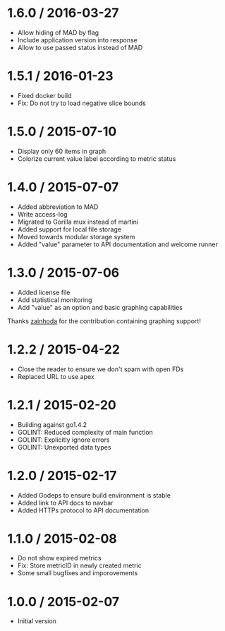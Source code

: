 
1.6.0 / 2016-03-27
==================

  * Allow hiding of MAD by flag
  * Include application version into response
  * Allow to use passed status instead of MAD

1.5.1 / 2016-01-23
==================

  * Fixed docker build
  * Fix: Do not try to load negative slice bounds

1.5.0 / 2015-07-10
==================

  * Display only 60 items in graph
  * Colorize current value label according to metric status

1.4.0 / 2015-07-07
==================

  * Added abbreviation to MAD
  * Write access-log
  * Migrated to Gorilla mux instead of martini
  * Added support for local file storage
  * Moved towards modular storage system
  * Added "value" parameter to API documentation and welcome runner

1.3.0 / 2015-07-06
==================

  * Added license file
  * Add statistical monitoring
  * Add "value" as an option and basic graphing capabilities

  Thanks [zainhoda](https://github.com/zainhoda) for the contribution containing graphing support!

1.2.2 / 2015-04-22
==================

  * Close the reader to ensure we don't spam with open FDs
  * Replaced URL to use apex

1.2.1 / 2015-02-20
==================

  * Building against go1.4.2
  * GOLINT: Reduced complexity of main function
  * GOLINT: Explicitly ignore errors
  * GOLINT: Unexported data types

1.2.0 / 2015-02-17
==================

  * Added Godeps to ensure build environment is stable
  * Added link to API docs to navbar
  * Added HTTPs protocol to API documentation

1.1.0 / 2015-02-08
==================

  * Do not show expired metrics
  * Fix: Store metricID in newly created metric
  * Some small bugfixes and imporovements

1.0.0 / 2015-02-07
==================

  * Initial version
